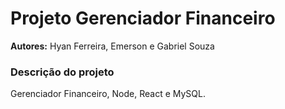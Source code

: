 # Projeto Gerenciador Financeiro
**Autores:** Hyan Ferreira, Emerson e Gabriel Souza

### Descrição do projeto
Gerenciador Financeiro, Node, React e MySQL.